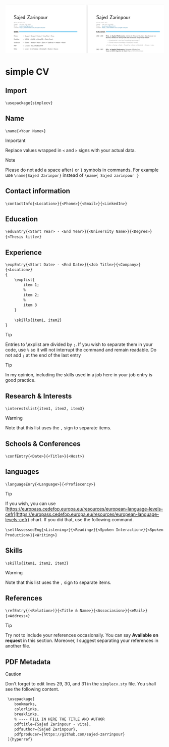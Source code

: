 ![Banner](/banner.png)
# simple CV

## Import

```\usepackage{simplecv}```

## Name

```\name{<Your Name>}```

> [!IMPORTANT]
> Replace values wrapped in `<` and `>` signs with your actual data.

> [!NOTE]
> Please do not add a space after`{` or `}` symbols in commands. For example use `\name{Sajed Zarinpor}` instead of `\name{ Sajed zarinpour }`


## Contact information

```\contactInfo{<Location>}{<Phone>}{<Email>}{<LinkedIn>}```

## Education
```\eduEntry{<Start Year> - <End Year>}{<University Name>}{<Degree>}{<Thesis title>}```

## Experience

```
\expEntry{<Start Date> - <End Date>}{<Job Title>}{<Company>}{<Location>}
{
	\explist{ 
		item 1;
		%
		item 2;
		%
		item 3
	}
	
	\skills{item1, item2}
}
```

> [!TIP]
> Entries to \explist are divided by `;`. If you wish to separate them in your code, use `%` so it will not interrupt the command and remain readable.
> Do not add `;` at the end of the last entry

> [!TIP]
> In my opinion, including the skills used in a job here in your job entry is good practice.

## Research & Interests

```\interestslist{item1, item2, item3}```

> [!WARNING]
> Note that this list uses the `,` sign to separate items.

## Schools & Conferences

```\confEntry{<Date>}{<Title>}{<Host>}```

## languages

```\languageEnry{<Language>}{<Profiecency>}```

> [!TIP]
> If you wish, you can use [https://europass.cedefop.europa.eu/resources/european-language-levels-cefr](https://europass.cedefop.europa.eu/resources/european-language-levels-cefr) chart.
> If you did that, use the following command.

```\selfAssessedEng{<Listening>}{<Reading>}{<Spoken Interaction>}{<Spoken Production>}{<Writing>}```

## Skills

```\skills{item1, item2, item3}```

> [!WARNING]
> Note that this list uses the `,` sign to separate items.

## References

```\refEntry{(<Relation>)}{<Title & Name>}{<Associasion>}{<eMail>}{<Address>}```

> [!TIP]
> Try not to include your references occasionally. You can say **Available on request** in this section. Moreover, I suggest separating your references in another file.

## PDF Metadata
> [!CAUTION]
> Don't forget to edit lines 29, 30, and 31 in the `simplecv.sty` file. You shall see the following content.

``` 
 \usepackage[
	bookmarks, 
	colorlinks, 
	breaklinks, 
	% ---- FILL IN HERE THE TITLE AND AUTHOR
	pdftitle={Sajed Zarinpour - vita},
	pdfauthor={Sajed Zarinpour},
	pdfproducer={https://github.com/sajed-zarrinpour}
 ]{hyperref}
```
